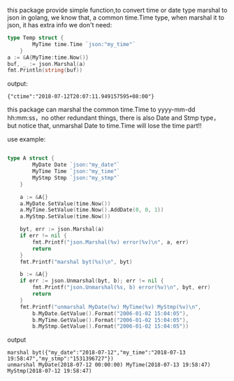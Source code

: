 this package provide simple function,to convert time or date type marshal to json
in golang, we know that, a common time.Time type, when marshal it to json, it has extra info we don't need:

```go
type Temp struct {
		MyTime time.Time `json:"my_time"`
	}
a := &A{MyTime:time.Now()}
buf, _ := json.Marshal(a)
fmt.Println(string(buf))
```

output:

```
{"ctime":"2018-07-12T20:07:11.949157595+08:00"}
```

this package can marshal the common time.Time to yyyy-mm-dd hh:mm:ss，no other redundant things, there is also Date and Stmp type，but notice that, unmarshal Date to time.Time will lose the time part!!

use example:

```go

type A struct {
		MyDate Date `json:"my_date"`
		MyTime Time `json:"my_time"`
		MyStmp Stmp `json:"my_stmp"`
	}

	a := &A{}
	a.MyDate.SetValue(time.Now())
	a.MyTime.SetValue(time.Now().AddDate(0, 0, 1))
	a.MyStmp.SetValue(time.Now())

	byt, err := json.Marshal(a)
	if err != nil {
		fmt.Printf("json.Marshal(%v) error(%v)\n", a, err)
		return
	}
	fmt.Printf("marshal byt(%s)\n", byt)

	b := &A{}
	if err := json.Unmarshal(byt, b); err != nil {
		fmt.Printf("json.Unmarshal(%s, b) error(%v)\n", byt, err)
		return
	}
	fmt.Printf("unmarshal MyDate(%v) MyTime(%v) MyStmp(%v)\n",
		b.MyDate.GetValue().Format("2006-01-02 15:04:05"),
		b.MyTime.GetValue().Format("2006-01-02 15:04:05"),
		b.MyStmp.GetValue().Format("2006-01-02 15:04:05"))
```

output

```
marshal byt({"my_date":"2018-07-12","my_time":"2018-07-13 19:58:47","my_stmp":"1531396727"})
unmarshal MyDate(2018-07-12 00:00:00) MyTime(2018-07-13 19:58:47) MyStmp(2018-07-12 19:58:47)
```

